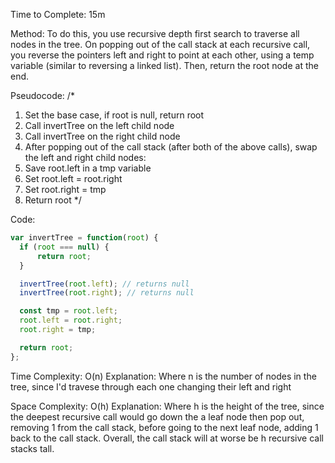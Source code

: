 Time to Complete: 15m

Method: To do this, you use recursive depth first search to traverse all nodes in the tree. On popping out of the call stack at each recursive call, you reverse the pointers left and right to point at each other, using a temp variable (similar to reversing a linked list). Then, return the root node at the end.

Pseudocode:
/*
1. Set the base case, if root is null, return root
2. Call invertTree on the left child node
3. Call invertTree on the right child node
4. After popping out of the call stack (after both of the above calls), swap the left and right child nodes:
  1. Save root.left in a tmp variable
  2. Set root.left = root.right
  3. Set root.right = tmp
5. Return root
*/

Code:

```js
var invertTree = function(root) {
  if (root === null) {
      return root;
  }

  invertTree(root.left); // returns null
  invertTree(root.right); // returns null

  const tmp = root.left;
  root.left = root.right;
  root.right = tmp;

  return root;
};
```

Time Complexity: O(n)
Explanation: Where n is the number of nodes in the tree, since I'd travese through each one changing their left and right

Space Complexity: O(h)
Explanation: Where h is the height of the tree, since the deepest recursive call would go down the a leaf node then pop out, removing 1 from the call stack, before going to the next leaf node, adding 1 back to the call stack. Overall, the call stack will at worse be h recursive call stacks tall.
